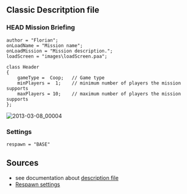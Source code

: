 ## Classic Descritption file
### HEAD Mission Briefing
```sqf
author = "Florian";
onLoadName = "Mission name";
onLoadMission = "Mission description.";
loadScreen = "images\loadScreen.paa";

class Header
{
	gameType =  Coop;	// Game type
	minPlayers =  1;	// minimum number of players the mission supports
	maxPlayers = 10;	// maximum number of players the mission supports
};
```
![2013-03-08_00004](https://user-images.githubusercontent.com/47951736/235249103-6283b0c6-8bf8-4b57-8927-24cbff325537.jpeg)
### Settings
```
respawn = "BASE"
```


## Sources
- see documentation about [description file](https://community.bistudio.com/wiki/Description.ext)
- [Respawn settings](https://community.bistudio.com/wiki/Arma_3:_Respawn)
